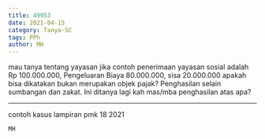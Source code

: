 ```yaml
---
title: 49953
date: 2021-04-15
category: Tanya-SC
tags: PPh
author: MH
---
```


mau tanya tentang yayasan jika contoh penerimaan yayasan sosial adalah Rp 100.000.000, Pengeluaran Biaya 80.000.000, sisa 20.000.000 apakah bisa dikatakan bukan merupakan objek pajak? Penghasilan selain sumbangan dan zakat. Ini ditanya lagi kah mas/mba penghasilan atas apa?

---

contoh kasus lampiran pmk 18 2021

`MH`

